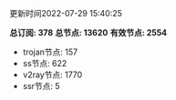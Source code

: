 更新时间2022-07-29 15:40:25

**总订阅: 378**
**总节点: 13620**
**有效节点: 2554**
- trojan节点: 157
- ss节点: 622
- v2ray节点: 1770
- ssr节点: 5
